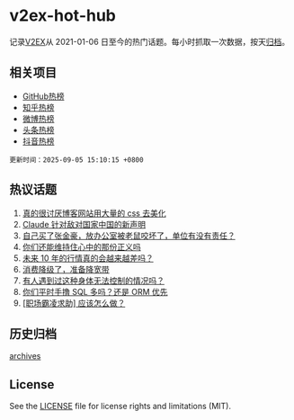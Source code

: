 # v2ex-hot-hub

 记录[V2EX](https://www.v2ex.com/)从 2021-01-06 日至今的热门话题。每小时抓取一次数据，按天[归档](archives)。
 
 ## 相关项目

- [GitHub热榜](https://github.com/lonnyzhang423/github-hot-hub)
- [知乎热榜](https://github.com/lonnyzhang423/zhihu-hot-hub)
- [微博热榜](https://github.com/lonnyzhang423/weibo-hot-hub)
- [头条热榜](https://github.com/lonnyzhang423/toutiao-hot-hub)
- [抖音热榜](https://github.com/lonnyzhang423/douyin-hot-hub)


 `更新时间：2025-09-05 15:10:15 +0800`

## 热议话题

1. [真的很讨厌博客网站用大量的 css 去美化](https://www.v2ex.com/t/1157094)
1. [Claude 针对敌对国家中国的新声明](https://www.v2ex.com/t/1157268)
1. [自己买了张金豪，放办公室被老鼠咬坏了，单位有没有责任？](https://www.v2ex.com/t/1157209)
1. [你们还能维持住心中的那份正义吗](https://www.v2ex.com/t/1157250)
1. [未来 10 年的行情真的会越来越差吗？](https://www.v2ex.com/t/1157259)
1. [消费降级了，准备降宽带](https://www.v2ex.com/t/1157137)
1. [有人遇到过这种身体无法控制的情况吗？](https://www.v2ex.com/t/1157267)
1. [你们平时手撸 SQL 多吗？还是 ORM 优先](https://www.v2ex.com/t/1157104)
1. [[职场霸凌求助] 应该怎么做？](https://www.v2ex.com/t/1157149)

## 历史归档

[archives](archives)

## License

See the [LICENSE](LICENSE) file for license rights and limitations (MIT).
